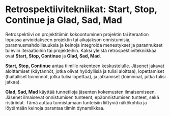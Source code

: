 # Retrospektiivitekniikat: Start, Stop, Continue ja Glad, Sad, Mad

Retrospektiivi on projektitiimin kokoontuminen projektin tai iteraation lopussa arvioidakseen projektin tai aikajakson onnistumisia, parannusmahdollisuuksia ja keinoja integroida menestykset ja parannukset tuleviin iteraatioihin tai projekteihin. Kaksi yleistä retrospektiivitekniikkaa ovat **Start, Stop, Continue** ja **Glad, Sad, Mad**.

**Start, Stop, Continue** antaa tiimille rakenteen keskustelulle. Jäsenet jakavat aloittamiset (käytännöt, jotka olivat hyödyllisiä ja tulisi aloittaa), lopettamiset (haitalliset toiminnot, jotka tulisi lopettaa), ja jatkamiset (toiminnat, jotka tulisi jatkaa).

**Glad, Sad, Mad** käyttää tunnetiloja jäsenten kokemusten ilmaisemiseen. Jäsenet ilmaisevat onnistumisen tunteent, epäonnistumisen tunteet, sekä ristiriidat. Tämä auttaa tunnistamaan tunteisiin liittyviä näkökohtia ja löytämään keinoja parantaa tiimin dynamiikkaa.


